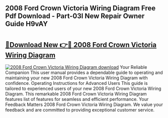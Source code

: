 ## 2008 Ford Crown Victoria Wiring Diagram Free Pdf Download - Part-03l New Repair Owner Guide H9vAY

# <h2><a href="http://dfq432j.blite.top/?on=2008+Ford+Crown+Victoria+Wiring+Diagram">🔗Download New 👉🔴 2008 Ford Crown Victoria Wiring Diagram</a></h2>

[![2008 Ford Crown Victoria Wiring Diagram download](https://i.imgur.com/lujVjoI.png)](http://dfq432j.blite.top/?on=2008+Ford+Crown+Victoria+Wiring+Diagram)
Your Reliable Companion This user manual provides a dependable guide to operating and maintaining your new 2008 Ford Crown Victoria Wiring Diagram with confidence. Operating Instructions for Advanced Users This guide is tailored to experienced users of your new 2008 Ford Crown Victoria Wiring Diagram. This remarkable 2008 Ford Crown Victoria Wiring Diagram features list of features for seamless and efficient performance. Your Feedback Matters 2008 Ford Crown Victoria Wiring Diagram. We value your feedback and are committed to providing exceptional customer service.
